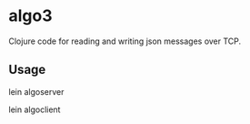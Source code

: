 # algo3

Clojure code for reading and writing json messages over TCP.

## Usage

lein algoserver

lein algoclient

